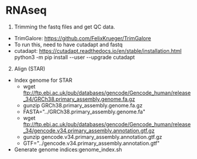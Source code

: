 # RNAseq

1. Trimming the fastq files and get QC data.
  - TrimGalore: https://github.com/FelixKrueger/TrimGalore
  - To run this, need to have cutadapt and fastq
  - cutadapt: https://cutadapt.readthedocs.io/en/stable/installation.html
          python3 -m pip install --user --upgrade cutadapt

2. Align (STAR)
  - Index genome for STAR
    - wget ftp://ftp.ebi.ac.uk/pub/databases/gencode/Gencode_human/release_34/GRCh38.primary_assembly.genome.fa.gz
    - gunzip GRCh38.primary_assembly.genome.fa.gz
    - FASTA="../GRCh38.primary_assembly.genome.fa"
    - wget ftp://ftp.ebi.ac.uk/pub/databases/gencode/Gencode_human/release_34/gencode.v34.primary_assembly.annotation.gtf.gz
    - gunzip gencode.v34.primary_assembly.annotation.gtf.gz
    - GTF="../gencode.v34.primary_assembly.annotation.gtf"
  - Generate genome indices:genome_index.sh
